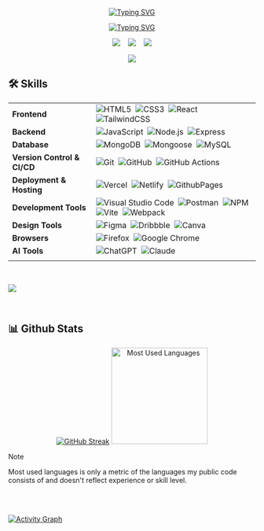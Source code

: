 <!-- ########################################## Header ######################################### -->

<p align="center">
  <a href="https://github.com/roysunanda"><img src="https://readme-typing-svg.demolab.com?font=Montserrat&size=32&pause=1000&color=00BFFF&center=true&vCenter=true&repeat=false&width=450&lines=SUNANDA+ROY" alt="Typing SVG" /></a>
</p>

<p align="center">
  <a href="https://git.io/typing-svg"><img src="https://readme-typing-svg.demolab.com?font=Montserrat&size=24&duration=2000&pause=1000&color=BFFF00&center=true&vCenter=true&width=450&height=30&lines=Frontend+Developer;Backend+Developer;Full+Stack+Developer;AI+Enthusiast;Keep+Learning+New+Things" alt="Typing SVG" /></a>
</p>

<!-- ############################# Header - Social icons section ###################### -->
<p align="center">
  <a target="_blank" href="https://www.linkedin.com/in/roysunanda/"><img src="https://img.shields.io/badge/linkedin-%230077B5.svg?style=for-the-badge&logo=linkedin&logoColor=white" /></a>
  &#8287;&#8287;
  <a target="_blank" href="https://x.com/roysunanda23"><img src="https://img.shields.io/badge/X-%23000000.svg?style=for-the-badge&logo=X&logoColor=white" /></a>
  &#8287;&#8287;
  <a target="_blank" href="https://linktr.ee/roysunanda"><img src="https://img.shields.io/badge/linktree-1de9b6?style=for-the-badge&logo=linktree&logoColor=white" /></a>
</p>

<div align="center"> 
<a href="https://github.com/roysunanda">
  <img src="https://visitcount.itsvg.in/api?id=roysunanda&label=Profile%20Views&color=1&icon=5&pretty=true" />
</a>
</div>

<!-- ################################################# Stats and Activity ################ -->
<!-- https://github.com/DenverCoder1/github-readme-streak-stats -->
<!-- https://github.com/anuraghazra/github-readme-stats -->
<!-- https://github.com/ashutosh00710/github-readme-activity-graph -->

## 🛠️ Skills

| | |
|----------|--------|
| **Frontend** | ![HTML5](https://img.shields.io/badge/-HTML5-E34F26?style=for-the-badge&logo=html5&logoColor=fff)&nbsp; ![CSS3](https://img.shields.io/badge/-CSS3-1572B6?style=for-the-badge&logo=css3)&nbsp; ![React](https://img.shields.io/badge/-React-61DAFB?style=for-the-badge&logo=react&logoColor=black)&nbsp; ![TailwindCSS](https://img.shields.io/badge/-Tailwind_CSS-38B2AC?style=for-the-badge&logo=tailwind-css&logoColor=fff)&nbsp; |
| **Backend** | ![JavaScript](https://img.shields.io/badge/Javascript-F7DF1E?style=for-the-badge&logo=javascript&logoColor=black)&nbsp; ![Node.js](https://img.shields.io/badge/node.js-339933?style=for-the-badge&logo=nodedotjs&logoColor=white)&nbsp; ![Express](https://img.shields.io/badge/express-000000?style=for-the-badge&logo=express)&nbsp; |
| **Database** | ![MongoDB](https://img.shields.io/badge/-MongoDB-47A248?style=for-the-badge&logo=mongodb&logoColor=white)&nbsp; ![Mongoose](https://img.shields.io/badge/Mongoose-880000?style=for-the-badge&logo=mongoose&logoColor=white)&nbsp; ![MySQL](https://img.shields.io/badge/mysql-4479A1?style=for-the-badge&logo=mysql&logoColor=white) |
| **Version Control & CI/CD** | ![Git](https://img.shields.io/badge/-Git-F05032?style=for-the-badge&logo=git&logoColor=white)&nbsp; ![GitHub](https://img.shields.io/badge/-GitHub-181717?style=for-the-badge&logo=github)&nbsp; ![GitHub Actions](https://img.shields.io/badge/github%20actions-2088FF?style=for-the-badge&logo=githubactions&logoColor=white) |
| **Deployment & Hosting** | ![Vercel](https://img.shields.io/badge/vercel-000000?style=for-the-badge&logo=vercel)&nbsp; ![Netlify](https://img.shields.io/badge/netlify-00C7B7?style=for-the-badge&logo=netlify&logoColor=white)&nbsp; ![GithubPages](https://img.shields.io/badge/github%20pages-222222?style=for-the-badge&logo=github&logoColor=white) |
| **Development Tools** | ![Visual Studio Code](https://img.shields.io/badge/Visual%20Studio%20Code-007ACC?style=for-the-badge&logo=visual-studio-code&logoColor=white)&nbsp; ![Postman](https://img.shields.io/badge/-Postman-FF6C37?style=for-the-badge&logo=postman&logoColor=white)&nbsp; ![NPM](https://img.shields.io/badge/NPM-CB3837?style=for-the-badge&logo=npm&logoColor=white)&nbsp; ![Vite](https://img.shields.io/badge/vite-646CFF?style=for-the-badge&logo=vite&logoColor=white)&nbsp; ![Webpack](https://img.shields.io/badge/webpack-8DD6F9?style=for-the-badge&logo=webpack&logoColor=black) |
| **Design Tools** | ![Figma](https://img.shields.io/badge/figma-F24E1E?style=for-the-badge&logo=figma&logoColor=white)&nbsp; ![Dribbble](https://img.shields.io/badge/Dribbble-EA4C89?style=for-the-badge&logo=dribbble&logoColor=white)&nbsp; ![Canva](https://img.shields.io/badge/-Canva-00C4CC?style=for-the-badge&logo=canva&logoColor=white) |
| **Browsers** | ![Firefox](https://img.shields.io/badge/Firefox-FF7139?style=for-the-badge&logo=Firefox&logoColor=white)&nbsp; ![Google Chrome](https://img.shields.io/badge/Google%20Chrome-4285F4?style=for-the-badge&logo=GoogleChrome&logoColor=white) |
| **AI Tools** | ![ChatGPT](https://img.shields.io/badge/chatGPT-51786e?style=for-the-badge&logo=openai&logoColor=white)&nbsp; ![Claude](https://img.shields.io/badge/Anthropic's%20Claude-BBEEF1?style=for-the-badge&logo=anthropic&logoColor=black) |
| | |

<br>

![](https://user-images.githubusercontent.com/73097560/115834477-dbab4500-a447-11eb-908a-139a6edaec5c.gif)

<br>

## 📊 Github Stats
  <p align="center">
    <a href="#"><img src="https://streak-stats.demolab.com?user=roysunanda&theme=monokai-metallian&hide_border=true" alt="GitHub Streak" /></a>
    <a href="#"><img alt="Most Used Languages" src="https://github-readme-stats.vercel.app/api/top-langs/?username=roysunanda&size_weight=0.5&count_weight=0.5&langs_count=4&layout=compact&theme=react&hide_border=true&bg_color=1F222E&title_color=F85D7F&icon_color=F8D866" height="196px"/></a>

  > [!NOTE]
  > Most used languages is only a metric of the languages my public code consists of and doesn't reflect experience or skill level.
  
  </p>
  
  <br>
  <br>

  <a href="#"><img alt="Activity Graph" src="https://github-readme-activity-graph.vercel.app/graph/?username=roysunanda&bg_color=1F222E&color=F8D866&line=F85D7F&point=FFFFFF&hide_border=true" /></a>
  
  <br>
